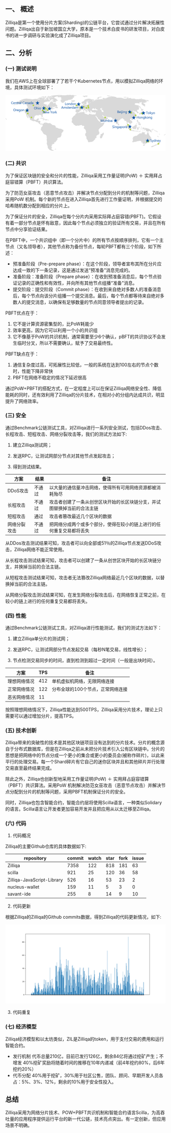 ##  一、 概述
Zilliqa是第一个使用分片方案(Sharding)的公链平台，它尝试通过分片解决拓展性问题。Zilliqa出自于新加坡国立大学，原本是一个技术白皮书的研发项目，对白皮书的进一步调研与实验演化成了Zilliqa项目。

##  二、分析

### (一) 测试说明

我们在AWS上在全球部署了了若干个Kubernetes节点，用以模拟Zilliqa网络的环境，具体测试环境如下：

![env](media/env.png)

### (二) 共识

为了保证区块链的安全和分片的性能，Zilliqa采用工作量证明(PoW) ＋ 实用拜占庭容错算（PBFT）共识算法。

为了防范女巫攻击（恶意节点攻击）并解决节点分配到分片的机制等问题，Zilliqa采用PoW 机制。每个新的节点在进入Zilliqa首先进行工作量证明，并根据提交的哈希随机数分配到相应的分片上。

为了保证分片的安全，Zilliqa在每个分片内采用实际拜占庭容错(PBFT)。它假设有着一部分节点是怀有敌意，因此每个节点必须独立的验证所有交易，并且在所有节点中分享验证结果。 

在PBFT中，一个共识组中（即一个分片中）的所有节点按顺序排列，它有一个主节点（又名领导者），其他节点称为备份节点，每轮PBFT都有三个阶段，如下所述：

- 预准备阶段（Pre-prepare phase）：在这个阶段，领导者宣布其所在分片应达成一致的下一条记录，这是通过发送“预准备”消息完成的。
- 准备阶段：准备阶段（Prepare phase）：在收到预准备消息后，每个节点验证记录的正确性和有效性，并向所有其他节点组播“准备”消息。
- 提交阶段：提交阶段（Commit phase）：在收到来自绝对多数人的准备消息后，每个节点向该分片组播一个提交消息。最后，每个节点都等待来自绝对多数人的提交消息，以确保有足够数量的节点同意领导者提出的记录。

PBFT优点在于：

1. 它不是计算资源密集型的，比PoW耗能少
2. 效率更高，因为它可以利用一个小的共识组
3. 它不像基于PoW的共识机制，通常需要至少6个确认，pBFT的共识协议不会发生临时分叉，所以不需要确认，赋予了交易最终性。

PBFT缺点在于：

1. 通信复杂度过高，可拓展性比较低，一般的系统在达到100左右的节点个数时，性能下降非常快
2. PBFT在网络不稳定的情况下延迟很高

通过PoW+PBFT的搭配方式，在一定程度上可以在保证Zilliqa网络安全性、降低能耗的同时，还有效利用了Zilliqa的分片技术，在相对小的分组内达成共识，明显提升了网络效率。

### (三) 安全

通过Benchmark公链测试工具，对Zilliqa进行一系列安全测试，包括DDos攻击、长程攻击、短程攻击、网络分裂攻击等，我们的测试方法如下:

1.  建立Zilliqa测试网；

2.  发送RPC，让测试网部分节点对其他节点发起攻击；

3.  得到测试结果。

| 方案         | 结果   | 备注                                                                     |
|--------------|--------|--------------------------------------------------------------------------|
| DDoS攻击     | 不通过   | 以大量的通信量冲击网络，使得所有可用网络资源都被消耗殆尽                 |
| 长程攻击     | 不通过   | 攻击者创建了一条从创世区块开始的长区块链分支，并试图替换掉当前的合法主链 |
| 短程攻击     | 通过   | 攻击者篡改最近几个区块的数据                                             |
| 网络分裂攻击 | 不通过 | 把网络分成两个或多个部分，使得在较小的链上进行的任何重复交易都将丢失     |

从DDos攻击测试结果可知，攻击者可以向全部或51％的Zilliqa节点发送DDoS攻击，Zilliqa网络不能正常使用。

从长程攻击测试结果可知，攻击者可以创建了一条从创世区块开始的长区块链分支，并换掉当前的合法主链。

从短程攻击测试结果可知，攻击者无法篡改Zilliqa网络最近几个区块的数据，以替换掉当前的合法主链。

从网络分裂攻击测试结果可知，在发生网络分裂攻击后，在网络恢复正常之前，在较小的链上进行的任何重复交易都将丢失。



### (四) 性能

通过Benchmark公链测试工具，对Zilliqa进行性能测试，我们的测试方法如下：

1.  建立Zilliqa单分片的测试网；

2.  发送RPC，让测试网部分节点发起交易（每秒N笔交易，线性增长）；

3.  节点检测交易同步的时间，直到检测到超过一定时间（一般是出块时间）。

| 方案         | TPS | 备注                              |
|--------------|-----|-----------------------------------|
| 理想网络情况 | 412   | 单机虚拟机网络，无限网络连接      |
| 正常网络情况 | 122   | 分布全球的100个节点，正常网络连接 |
| 恶劣网络情况 | 11   |   |

按照理想网络情况下，Zilliqa性能达到500TPS，Zilliqa采用分片技术，理论上只需要可以通过增加分片，提高TPS。

### (五) 技术创新

Zilliqa带来的突破性的技术是其他区块链项目没有达到的分片技术。分片的概念源自于分布式数据库，但是在Zilliqa之前从未把分片技术引入公有区块链中。分片的思想是把网络中的节点分成一个更小的集合或更小的委员会(被称作碎片)，以此来平行的处理交易。每一个Shard碎片有它自己的迷你区块并且和其他碎片并行处理交易直至最终结果完成。

除此之外，Zilliqa也创新型地采用工作量证明(PoW) ＋ 实用拜占庭容错算（PBFT）共识算法。采用PoW 机制解决防范女巫攻击（恶意节点攻击）并解决节点分配到分片的机制等问题，采用PBFT机制保证分片的安全。

同时，Zilliqa也包含智能合约，智能合约层将使用Scilla语言，一种类似Solidary的语言。Scilla语言让开发者更加容易开发并且把应用从以太迁移至Zilliqa。

### (六) 代码

1.  代码概况

Zilliqa的主要Github仓库的具体数据如下:

| repository      | commit | watch | star | fork | issue |
|-----------------|--------|-------|------|------|-------|
|Zilliqa|7358|122|818|181|63|
|scilla|921|25|120|36|58|
|Zilliqa-JavaScript-Library|526|16|53|23|2|
|nucleus-wallet|159|11|5|3|0|
|savant-ide|255|8|14|9|10|

2.  代码更新

根据Zilliqa的Zilliqa的Github commits数据，得到Zilliqa的代码更新情况，如下:

![frequency](media/frequency.png)

3.  代码重复



###  (七) 经济模型

Zilliqa经济模型和以太坊类似，ZIL是Zilliqa的token，用于支付交易的费用和运行智能合约。

- 发行机制
代币总量210亿，目前已发行126亿，剩余84亿将通过挖矿产生；不增发
40%挖矿奖励将随着时间的推移在10年内递减（前4年挖约80%，后6年挖约20%）
- 代币分配
40%用于挖矿，30%用于社区公售，团队、顾问、早期开发人员各占：5%、3%、12%，剩余的10%用于安全性投入。


##  总结

Zilliqa采用为网络分片技术、POW+PBFT共识机制和智能合约语言Scilla，为高吞吐量的应用程序提供运行平台的新一代公链，技术亮点突出。有一定创新，但应用场景不明确。 